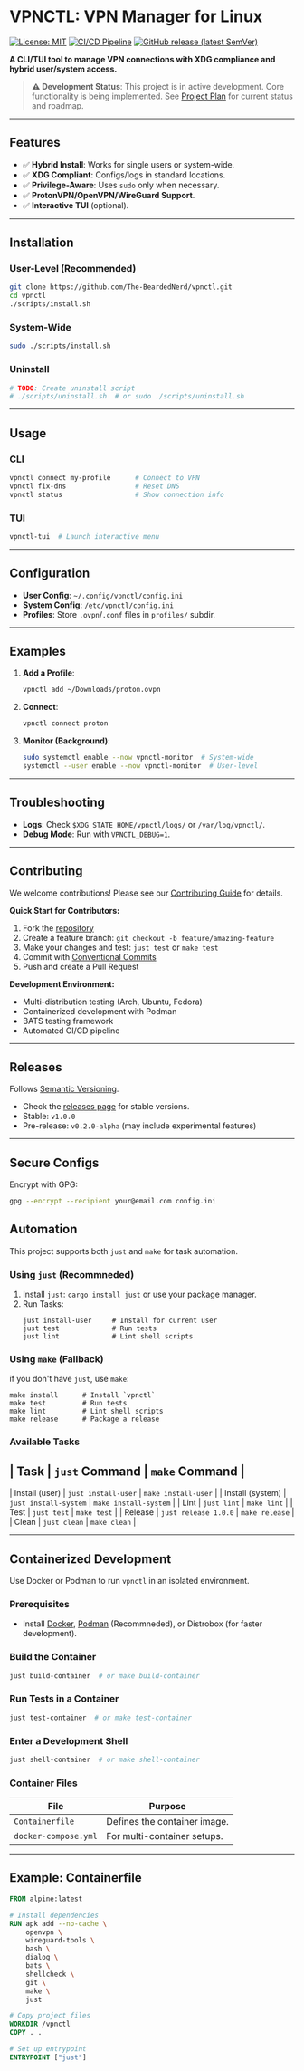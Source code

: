# VPNCTL: VPN Manager for Linux

[![License: MIT](https://img.shields.io/badge/License-MIT-yellow.svg)](https://opensource.org/licenses/MIT)
[![CI/CD Pipeline](https://github.com/The-BeardedNerd/vpnctl/actions/workflows/ci.yml/badge.svg)](https://github.com/The-BeardedNerd/vpnctl/actions/workflows/ci.yml)
[![GitHub release (latest SemVer)](https://img.shields.io/github/v/release/The-BeardedNerd/vpnctl)](https://github.com/The-BeardedNerd/vpnctl/releases)

**A CLI/TUI tool to manage VPN connections with XDG compliance and hybrid user/system access.**

> **⚠️ Development Status**: This project is in active development. Core functionality is being implemented. See [Project Plan](docs/development/PLAN.md) for current status and roadmap.

---

## **Features**
- ✅ **Hybrid Install**: Works for single users or system-wide.
- ✅ **XDG Compliant**: Configs/logs in standard locations.
- ✅ **Privilege-Aware**: Uses `sudo` only when necessary.
- ✅ **ProtonVPN/OpenVPN/WireGuard Support**.
- ✅ **Interactive TUI** (optional).

---

## **Installation**
### **User-Level (Recommended)**
```bash
git clone https://github.com/The-BeardedNerd/vpnctl.git
cd vpnctl
./scripts/install.sh
```

### **System-Wide**
```bash
sudo ./scripts/install.sh
```

### **Uninstall**
```bash
# TODO: Create uninstall script
# ./scripts/uninstall.sh  # or sudo ./scripts/uninstall.sh
```

---

## **Usage**
### **CLI**
```bash
vpnctl connect my-profile      # Connect to VPN
vpnctl fix-dns                 # Reset DNS
vpnctl status                  # Show connection info
```

### **TUI**
```bash
vpnctl-tui  # Launch interactive menu
```

---

## **Configuration**
- **User Config**: `~/.config/vpnctl/config.ini`
- **System Config**: `/etc/vpnctl/config.ini`
- **Profiles**: Store `.ovpn`/`.conf` files in `profiles/` subdir.

---

## **Examples**
1. **Add a Profile**:
   ```bash
   vpnctl add ~/Downloads/proton.ovpn
   ```
2. **Connect**:
   ```bash
   vpnctl connect proton
   ```
3. **Monitor (Background)**:
   ```bash
   sudo systemctl enable --now vpnctl-monitor  # System-wide
   systemctl --user enable --now vpnctl-monitor  # User-level
   ```

---

## **Troubleshooting**
- **Logs**: Check `$XDG_STATE_HOME/vpnctl/logs/` or `/var/log/vpnctl/`.
- **Debug Mode**: Run with `VPNCTL_DEBUG=1`.

---
## **Contributing**

We welcome contributions! Please see our [Contributing Guide](CONTRIBUTING.md) for details.

**Quick Start for Contributors:**
1. Fork the [repository](https://github.com/The-BeardedNerd/vpnctl)
2. Create a feature branch: `git checkout -b feature/amazing-feature`
3. Make your changes and test: `just test` or `make test`
4. Commit with [Conventional Commits](https://www.conventionalcommits.org/)
5. Push and create a Pull Request

**Development Environment:**
- Multi-distribution testing (Arch, Ubuntu, Fedora)
- Containerized development with Podman
- BATS testing framework
- Automated CI/CD pipeline

---
## **Releases**
Follows [Semantic Versioning](https://semver.org/).
- Check the [releases page](https://github.com/The-BeardedNerd/vpnctl/releases) for stable versions.
- Stable: `v1.0.0`
- Pre-release: `v0.2.0-alpha` (may include experimental features)

---
## **Secure Configs**
Encrypt with GPG:
```bash
gpg --encrypt --recipient your@email.com config.ini
```

## Automation
This project supports both `just` and `make` for task automation.

### Using `just` (Recommneded)
1. Install `just`:
              `cargo install just` or use your package manager.
2. Run Tasks:
    ```
    just install-user     # Install for current user
    just test             # Run tests
    just lint             # Lint shell scripts
    ```

### Using `make` (Fallback)
if you don't have `just`, use `make`:
```
make install      # Install `vpnctl`
make test         # Run tests
make lint         # Lint shell scripts
make release      # Package a release
```

### Available Tasks
| Task             | `just` Command         | `make` Command        |
-----------------------------------------------------------------
| Install (user)   | `just install-user`    | `make install-user`   |
| Install (system) | `just install-system`  | `make install-system` |
| Lint             | `just lint`            | `make lint`           |
| Test             | `just test`            | `make test`           |
| Release          | `just release 1.0.0`   | `make release`        |
| Clean            | `just clean`           | `make clean`          |

---
## **Containerized Development**
Use Docker or Podman to run `vpnctl` in an isolated environment.

### **Prerequisites**
- Install [Docker](https://docs.docker.com/get-docker/), [Podman](https://podman.io/) (Recommneded), or Distrobox (for faster development).

### **Build the Container**
```bash
just build-container  # or make build-container
```

### **Run Tests in a Container**
```bash
just test-container  # or make test-container
```

### **Enter a Development Shell**
```bash
just shell-container  # or make shell-container
```

### **Container Files**
| File               | Purpose                          |
|--------------------|----------------------------------|
| `Containerfile`    | Defines the container image.     |
| `docker-compose.yml` | For multi-container setups.     |

---
## **Example: Containerfile**
```dockerfile
FROM alpine:latest

# Install dependencies
RUN apk add --no-cache \
    openvpn \
    wireguard-tools \
    bash \
    dialog \
    bats \
    shellcheck \
    git \
    make \
    just

# Copy project files
WORKDIR /vpnctl
COPY . .

# Set up entrypoint
ENTRYPOINT ["just"]
```
